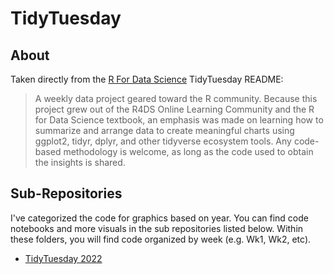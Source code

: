 # TidyTuesday

## About

Taken directly from the [R For Data Science](https://github.com/rfordatascience/tidytuesday) TidyTuesday README:

> A weekly data project geared toward the R community. Because this project grew out of the R4DS Online Learning Community and the R for Data Science textbook, an emphasis was made on learning how to summarize and arrange data to create meaningful charts using ggplot2, tidyr, dplyr, and other tidyverse ecosystem tools. Any code-based methodology is welcome, as long as the code used to obtain the insights is shared.

## Sub-Repositories

I've categorized the code for graphics based on year. You can find code notebooks and more visuals in the sub repositories listed below. Within these folders, you will find code organized by week (e.g. Wk1, Wk2, etc).

- [TidyTuesday 2022](2022)
